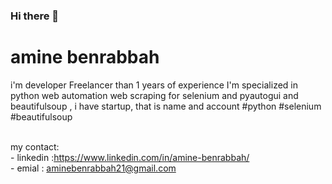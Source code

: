 ### Hi there 👋

<h1>amine benrabbah</h1>
<article>
    <div>
        <p>
            i'm developer Freelancer than 1 years of experience I'm specialized in python web automation web scraping for selenium and pyautogui and beautifulsoup , i have startup, that is name and account 
#python #selenium  #beautifulsoup
        </p>
        <br>
        <div>
        my contact: <br>
        - linkedin :<a href="https://www.linkedin.com/in/amine-benrabbah/">https://www.linkedin.com/in/amine-benrabbah/</a>
        <br>
        - emial : <a href="mailto:aminebenrabbah21@gmail.com">aminebenrabbah21@gmail.com</a>
        </div>
    </div>
</article>
<!--
**aminebenrabbah/aminebenrabbah** is a ✨ _special_ ✨ repository because its `README.md` (this file) appears on your GitHub profile.

Here are some ideas to get you started:

- 🔭 I’m currently working on ...
- 🌱 I’m currently learning ...
- 👯 I’m looking to collaborate on ...
- 🤔 I’m looking for help with ...
- 💬 Ask me about ...
- 📫 How to reach me: ...
- 😄 Pronouns: ...
- ⚡ Fun fact: ...
-->
